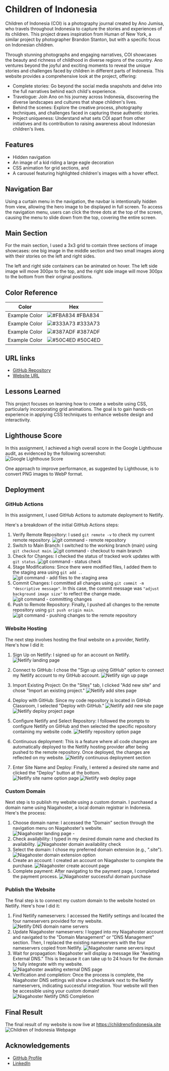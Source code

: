 # Children of Indonesia

Children of Indonesia (COI) is a photography journal created by Ano Jumisa, who travels throughout Indonesia to capture the stories and experiences of its children. This project draws inspiration from Human of New York, a similar project by photographer Brandon Stanton, but with a specific focus on Indonesian children.

Through stunning photographs and engaging narratives, COI showcases the beauty and richness of childhood in diverse regions of the country. Ano ventures beyond the joyful and exciting moments to reveal the unique stories and challenges faced by children in different parts of Indonesia. This website provides a comprehensive look at the project, offering:

-   Complete stories: Go beyond the social media snapshots and delve into the full narratives behind each child's experience.
-   Travelogue: Join Ano on his journey across Indonesia, discovering the diverse landscapes and cultures that shape children's lives.
-   Behind the scenes: Explore the creative process, photography techniques, and challenges faced in capturing these authentic stories.
-   Project uniqueness: Understand what sets COI apart from other initiatives and its contribution to raising awareness about Indonesian children's lives.

## Features

-   Hidden navigation
-   An image of a kid riding a large eagle decoration
-   CSS animation for grid sections, and
-   A carousel featuring highlighted children's images with a hover effect.

## Navigation Bar

Using a curtain menu in the navigation, the navbar is intentionally hidden from view, allowing the hero image to be displayed in full screen. To access the navigation menu, users can click the three dots at the top of the screen, causing the menu to slide down from the top, covering the entire screen.

## Main Section

For the main section, I used a 3x3 grid to contain three sections of image showcases: one big image in the middle section and two small images along with their stories on the left and right sides.

The left and right side containers can be animated on hover. The left side image will move 300px to the top, and the right side image will move 300px to the bottom from their original positions.

## Color Reference

| Color         | Hex                                                              |
| ------------- | ---------------------------------------------------------------- |
| Example Color | ![#FBA834](https://via.placeholder.com/10/FBA834?text=+) #FBA834 |
| Example Color | ![#333A73](https://via.placeholder.com/10/333A73?text=+) #333A73 |
| Example Color | ![#387ADF](https://via.placeholder.com/10/387ADF?text=+) #387ADF |
| Example Color | ![#50C4ED](https://via.placeholder.com/10/50C4ED?text=+) #50C4ED |

## URL links

-   [GitHub Repository](https://github.com/RevoU-FSSE-4/module-2-anojumisa)
-   [Website URL](https://childrenofindonesia.site/)

## Lessons Learned

This project focuses on learning how to create a website using CSS, particularly incorporating grid animations. The goal is to gain hands-on experience in applying CSS techniques to enhance website design and interactivity.

## Lighthouse Score

In this assignment, I achieved a high overall score in the Google Lighthouse audit, as evidenced by the following screenshot:
![Google Lighthouse Score](/readme%20assets/Screenshot%202024-03-01%20195201.png)

One approach to improve performance, as suggested by Lighthouse, is to convert PNG images to WebP format.

## Deployment

### GitHub Actions

In this assignment, I used GitHub Actions to automate deployment to Netlify.

Here's a breakdown of the initial GitHub Actions steps:

1. Verify Remote Repository: I used `git remote -v` to check my current remote repository.
   ![git command - remote repository](/readme%20assets/Screenshot%202024-02-29%20195019.png)
2. Switch to Main Branch: I switched to the working branch (main) using `git checkout main`.
   ![git command - checkout to main branch](/readme%20assets/Screenshot%202024-02-29%20190605.png)
3. Check for Changes: I checked the status of tracked work updates with `git status`.
   ![git command - status check](/readme%20assets/Screenshot%202024-02-29%20190825.png)
4. Stage Modifications: Since there were modified files, I added them to the staging area using `git add .`.
   ![git command - add files to the staging area](/readme%20assets/Screenshot%202024-02-29%20194754.png)
5. Commit Changes: I committed all changes using `git commit -m "descriptive message"`. In this case, the commit message was `"adjust background image size"` to reflect the change made.
   ![git command - committing changes](/readme%20assets/Screenshot%202024-02-29%20195048.png)
6. Push to Remote Repository: Finally, I pushed all changes to the remote repository using `git push origin main`.
   ![git command - pushing changes to the remote repository](/readme%20assets/Screenshot%202024-02-29%20195117.png)

### Website Hosting

The next step involves hosting the final website on a provider, Netlify. Here's how I did it:

1. Sign Up on Netlify: I signed up for an account on Netlify.
   ![Netlify landing page](/readme%20assets/Screenshot%202024-02-28%20211008.png)
2. Connect to GitHub: I chose the "Sign up using GitHub" option to connect my Netlify account to my GitHub account.
   ![Netlify sign up page](/readme%20assets/Screenshot%202024-02-28%20211108.png)
3. Import Existing Project: On the "Sites" tab, I clicked "Add new site" and chose "Import an existing project."
   ![Netlify add sites page](/readme%20assets/Screenshot%202024-02-28%20215814.png)
4. Deploy with GitHub: Since my code repository is located in GitHub Classroom, I selected "Deploy with GitHub."
   ![Netlify add new site page](/readme%20assets/Screenshot%202024-02-28%20215907.png)
   ![Netlify deploy project page](/readme%20assets/Screenshot%202024-02-28%20215933.png)
5. Configure Netlify and Select Repository: I followed the prompts to configure Netlify on GitHub and then selected the specific repository containing my website code.
   ![Netlify repository option page](/readme%20assets/Screenshot%202024-02-28%20220140.png)

6. Continuous deployment: This is a feature where all code changes are automatically deployed to the Netlify hosting provider after being pushed to the remote repository. Once deployed, the changes are reflected on my website.
   ![Netlify continuous deployment section](/readme%20assets/Screenshot%202024-02-29%20224440.png)

7. Enter Site Name and Deploy: Finally, I entered a desired site name and clicked the "Deploy" button at the bottom.
   ![Netlify site name option page](/readme%20assets/Screenshot%202024-02-28%20221221.png)
   ![Netlify web deploy page](/readme%20assets/Screenshot%202024-02-28%20221253.png)

### Custom Domain

Next step is to publish my website using a custom domain. I purchased a domain name using Niagahoster, a local domain registrar in Indonesia. Here's the process:

1. Choose domain name: I accessed the "Domain" section through the navigation menu on Niagahoster's website.
   ![Niagahoster landing page - ](/readme%20assets/Screenshot%202024-02-28%20211918.png)
2. Check availability: I typed in my desired domain name and checked its availability.
   ![Niagahoster domain availability check](/readme%20assets/Screenshot%202024-02-28%20212240.png)
3. Select the domain: I chose my preferred domain extension (e.g., ".site").
   ![Niagahoster domain extension option](/readme%20assets/Screenshot%202024-02-28%20212340.png)
4. Create an account: I created an account on Niagahoster to complete the purchase.
   ![Niagahoster create account page](/readme%20assets/Screenshot%202024-02-28%20212455.png)
5. Complete payment: After navigating to the payment page, I completed the payment process.
   ![Niagahoster successful domain purchase](/readme%20assets/Screenshot%202024-02-28%20213423.png)

### Publish the Website

The final step is to connect my custom domain to the website hosted on Netlify. Here's how I did it:

1. Find Netlify nameservers: I accessed the Netlify settings and located the four nameservers provided for my website.
   ![Netlify DNS domain name servers](/readme%20assets/Screenshot%202024-02-28%20222450.png)
2. Update Niagahoster nameservers: I logged into my Niagahoster account and navigated to the "Domain Management" or "DNS Management" section. Then, I replaced the existing nameservers with the four nameservers copied from Netlify.
   ![Niagahoster name servers input](/readme%20assets/Screenshot%202024-02-28%20222837.png)
3. Wait for propagation: Niagahoster will display a message like "Awaiting External DNS." This is because it can take up to 24 hours for the domain to fully integrate with my website.
   ![Niagahoster awaiting external DNS page](/readme%20assets/Screenshot%202024-02-28%20221850.png)
4. Verification and completion: Once the process is complete, the Niagahoster DNS settings will show a checkmark next to the Netlify nameservers, indicating successful integration. Your website will then be accessible using your custom domain!
   ![Niagahoster Netlify DNS Completion](/readme%20assets/Screenshot%202024-02-28%20224000.png)

## Final Result

The final result of my website is now live at https://childrenofindonesia.site
![Children of Indonesia Webpage](/readme%20assets/Screenshot%202024-02-29%20at%2020-12-32%20Children%20of%20Indonesia.png)

## Acknowledgements

-   [GitHub Profile](https://github.com/anojumisa)
-   [LinkedIn](https://www.linkedin.com/in/anojumisa/)

